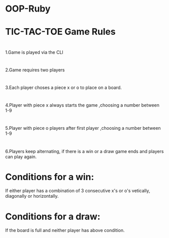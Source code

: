 # OOP-Ruby
# TIC-TAC-TOE Game Rules
#
1.Game is played via the CLI
#
2.Game requires two players
#
3.Each player choses a piece x or o to place on a board.
#
4.Player with piece x always starts the game ,choosing a number between 1-9
#
5.Player with piece o players after first player ,choosing a number between 1-9
#
6.Players keep alternating, if there is a win or a draw game ends and players can play again.

# Conditions for a win:
If either player has a combination of 3 consecutive x's or o's vetically, diagonally or horizontally.

# Conditions for a draw:
If the board is full and neither player has above condition.